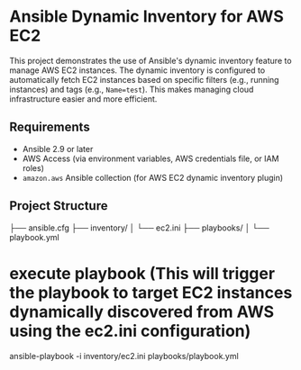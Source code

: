 # Ansible Dynamic Inventory for AWS EC2

This project demonstrates the use of Ansible's dynamic inventory feature to manage AWS EC2 instances. The dynamic inventory is configured to automatically fetch EC2 instances based on specific filters (e.g., running instances) and tags (e.g., `Name=test`). This makes managing cloud infrastructure easier and more efficient.

## Requirements

- Ansible 2.9 or later
- AWS Access (via environment variables, AWS credentials file, or IAM roles)
- `amazon.aws` Ansible collection (for AWS EC2 dynamic inventory plugin)

## Project Structure

├── ansible.cfg
├── inventory/
│   └── ec2.ini
├── playbooks/
│   └── playbook.yml



# execute playbook  (This will trigger the playbook to target EC2 instances dynamically discovered from AWS using the ec2.ini configuration)

ansible-playbook -i inventory/ec2.ini playbooks/playbook.yml

